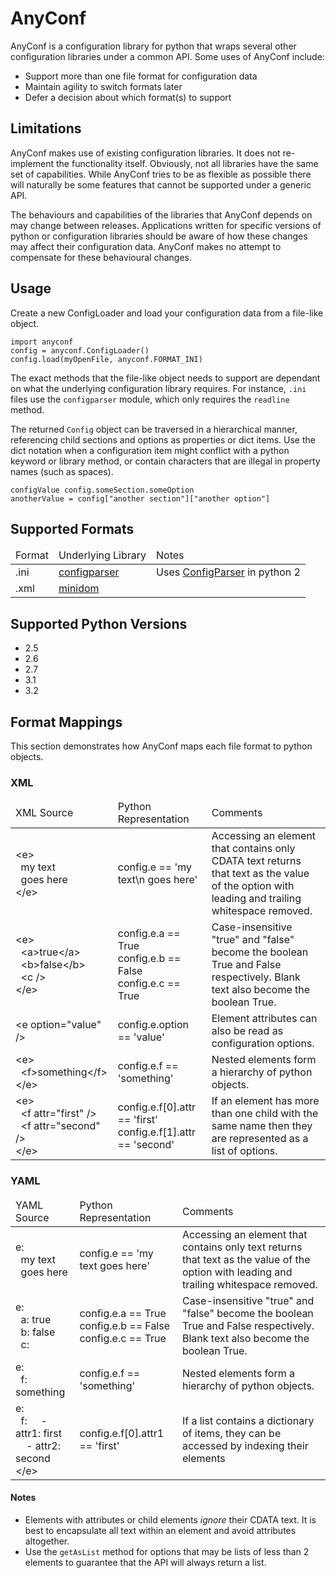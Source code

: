 AnyConf
=======

AnyConf is a configuration library for python that wraps several other configuration libraries under a common API. Some
uses of AnyConf include:

* Support more than one file format for configuration data
* Maintain agility to switch formats later
* Defer a decision about which format(s) to support

Limitations
-----------
AnyConf makes use of existing configuration libraries. It does not re-implement the functionality itself. Obviously, not
all libraries have the same set of capabilities. While AnyConf tries to be as flexible as possible there will naturally
be some features that cannot be supported under a generic API.

The behaviours and capabilities of the libraries that AnyConf depends on may change between releases. Applications
written for specific versions of python or configuration libraries should be aware of how these changes may affect their
configuration data. AnyConf makes no attempt to compensate for these behavioural changes.

Usage
-----
Create a new ConfigLoader and load your configuration data from a file-like object.

    import anyconf
    config = anyconf.ConfigLoader()
    config.load(myOpenFile, anyconf.FORMAT_INI)

The exact methods that the file-like object needs to support are dependant on what the underlying configuration library
requires. For instance, `.ini` files use the `configparser` module, which only requires the `readline` method.

The returned `Config` object can be traversed in a hierarchical manner, referencing child sections and options as
properties or dict items. Use the dict notation when a configuration item might conflict with a python keyword or
library method, or contain characters that are illegal in property names (such as spaces).

    configValue config.someSection.someOption
    anotherValue = config["another section"]["another option"]

Supported Formats
-----------------

<table>
  <thead>
    <tr>
      <td>Format</td>
      <td>Underlying Library</td>
      <td>Notes</td>
    </tr>
  </thead>
  <tbody>
    <tr>
      <td>.ini</td>
      <td><a href="http://docs.python.org/dev/library/configparser.html">configparser</a></td>
      <td>Uses <a href="http://docs.python.org/library/configparser.html">ConfigParser</a> in python 2</td>
    </tr>
    <tr>
      <td>.xml</td>
      <td><a href="http://docs.python.org/release/3.1.3/library/xml.dom.minidom.html">minidom</a></td>
      <td></td>
    </tr>
  </tbody>
</table>

Supported Python Versions
-------------------------
* 2.5
* 2.6
* 2.7
* 3.1
* 3.2

Format Mappings
---------------

This section demonstrates how AnyConf maps each file format to python objects.

### XML ###

<table>
  <thead>
    <tr>
      <td>XML Source</td>
      <td>Python Representation</td>
      <td>Comments</td>
    </tr>
  </thead>
  <tbody>
    <tr>
      <td>&lt;e&gt;<br />&nbsp;&nbsp;my text<br />&nbsp;&nbsp;goes here<br />&lt;/e&gt;</td>
      <td>config.e == 'my text\n  goes here'</td>
      <td>Accessing an element that contains only CDATA text returns that text as the value of the option with leading
          and trailing whitespace removed.</td>
    </tr>
    <tr>
      <td>&lt;e&gt;<br />
          &nbsp;&nbsp;&lt;a&gt;true&lt;/a&gt;<br />
          &nbsp;&nbsp;&lt;b&gt;false&lt;/b&gt;<br />
          &nbsp;&nbsp;&lt;c&nbsp;/&gt;<br />
          &lt;/e&gt;</td>
      <td>config.e.a == True<br />
          config.e.b == False<br />
          config.e.c == True</td>
      <td>Case-insensitive "true" and "false" become the boolean True and False respectively. Blank text also become
          the boolean True.</td>
    </tr>
    <tr>
      <td>&lt;e option=&quot;value&quot; /&gt;</td>
      <td>config.e.option == 'value'</td>
      <td>Element attributes can also be read as configuration options.</td>
    </tr>
    <tr>
      <td>&lt;e&gt;<br />
          &nbsp;&nbsp;&lt;f&gt;something&lt;/f&gt;<br />
          &lt;/e&gt;</td>
      <td>config.e.f == 'something'</td>
      <td>Nested elements form a hierarchy of python objects.</td>
    </tr>
    <tr>
      <td>&lt;e&gt;<br />
          &nbsp;&nbsp;&lt;f attr=&quot;first&quot; /&gt;<br />
          &nbsp;&nbsp;&lt;f attr=&quot;second&quot; /&gt;<br />
          &lt;/e&gt;</td>
      <td>config.e.f[0].attr == 'first'<br />
          config.e.f[1].attr == 'second'<br /></td>
      <td>If an element has more than one child with the same name then they are represented as a list of options.</td>
    </tr>
  </tbody>
</table>

### YAML ###
<table>
  <thead>
    <tr>
      <td>YAML Source</td>
      <td>Python Representation</td>
      <td>Comments</td>
    </tr>
  </thead>
  <tbody>
    <tr>
      <td>e:<br />&nbsp;&nbsp;my text<br />&nbsp;&nbsp;goes here</td>
      <td>config.e == 'my text goes here'</td>
      <td>Accessing an element that contains only text returns that text as the value of the option with leading
          and trailing whitespace removed.</td>
    </tr>
    <tr>
      <td>e:<br />
          &nbsp;&nbsp;a: true<br />
          &nbsp;&nbsp;b: false<br />
          &nbsp;&nbsp;c: <br />
      <td>config.e.a == True<br />
          config.e.b == False<br />
          config.e.c == True</td>
      <td>Case-insensitive "true" and "false" become the boolean True and False respectively. Blank text also become
          the boolean True.</td>
    </tr>
    <tr>
      <td>e:<br />
          &nbsp;&nbsp;f: something<br />
      </td>
      <td>config.e.f == 'something'</td>
      <td>Nested elements form a hierarchy of python objects.</td>
    </tr>
    <tr>
      <td>e:<br />
          &nbsp;&nbsp;f:
          &nbsp;&nbsp;&nbsp;&nbsp;- attr1: first<br />
          &nbsp;&nbsp;&nbsp;&nbsp;- attr2: second<br />
          &lt;/e&gt;</td>
      <td>config.e.f[0].attr1 == 'first'<br /></td>
      <td>If a list contains a dictionary of items, they can be accessed by indexing their elements</td>
    </tr>
  </tbody>
</table>


#### Notes ####

* Elements with attributes or child elements *ignore* their CDATA text. It is best to encapsulate all text within an
  element and avoid attributes altogether.
* Use the `getAsList` method for options that may be lists of less than 2 elements to guarantee that the API will
  always return a list.
